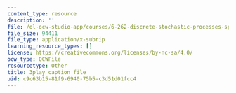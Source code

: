 ```yaml
---
content_type: resource
description: ''
file: /ol-ocw-studio-app/courses/6-262-discrete-stochastic-processes-spring-2011/c9c63b1581f9694075b5c3d51d01fcc4_QWHtRR1jMEQ.srt
file_size: 94411
file_type: application/x-subrip
learning_resource_types: []
license: https://creativecommons.org/licenses/by-nc-sa/4.0/
ocw_type: OCWFile
resourcetype: Other
title: 3play caption file
uid: c9c63b15-81f9-6940-75b5-c3d51d01fcc4
---
```


